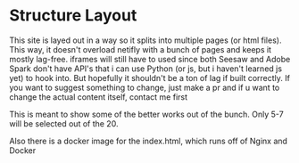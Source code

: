 # Structure Layout
This site is layed out in a way so it splits into multiple pages (or html files). This way, it doesn't overload netifly with a bunch of pages and keeps it mostly lag-free. iframes will still have to used since both Seesaw and Adobe Spark don't have API's that i can use Python (or js, but i haven't learned js yet) to hook into. But hopefully it shouldn't be a ton of lag if built correctly. If you want to suggest something to change, just make a pr and if u want to change the actual content itself, contact me first

This is meant to show some of the better works out of the bunch. Only 5-7 will be selected out of the 20.

Also there is a docker image for the index.html, which runs off of Nginx and Docker
